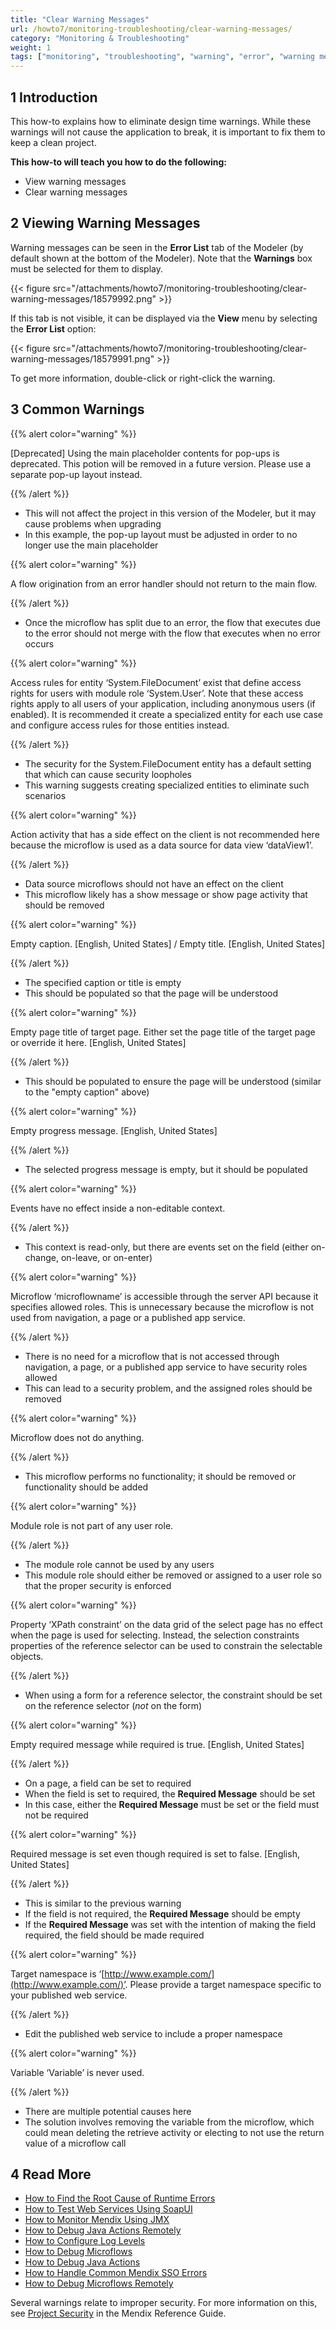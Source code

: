 ```yaml
---
title: "Clear Warning Messages"
url: /howto7/monitoring-troubleshooting/clear-warning-messages/
category: "Monitoring & Troubleshooting"
weight: 1
tags: ["monitoring", "troubleshooting", "warning", "error", "warning message"]
---
```


## 1 Introduction

This how-to explains how to eliminate design time warnings. While these warnings will not cause the application to break, it is important to fix them to keep a clean project.

**This how-to will teach you how to do the following:**

* View warning messages
* Clear warning messages

## 2 Viewing Warning Messages

Warning messages can be seen in the **Error List** tab of the Modeler (by default shown at the bottom of the Modeler). Note that the **Warnings** box must be selected for them to display.

{{< figure src="/attachments/howto7/monitoring-troubleshooting/clear-warning-messages/18579992.png" >}}

If this tab is not visible, it can be displayed via the **View** menu by selecting the **Error List** option:

{{< figure src="/attachments/howto7/monitoring-troubleshooting/clear-warning-messages/18579991.png" >}}

To get more information, double-click or right-click the warning.

## 3 Common Warnings

{{% alert color="warning" %}}

[Deprecated] Using the main placeholder contents for pop-ups is deprecated.  This potion will be removed in a future version.  Please use a separate pop-up layout instead.

{{% /alert %}}

* This will not affect the project in this version of the Modeler, but it may cause problems when upgrading
* In this example, the pop-up layout must be adjusted in order to no longer use the main placeholder

{{% alert color="warning" %}}

A flow origination from an error handler should not return to the main flow.

{{% /alert %}}

* Once the microflow has split due to an error, the flow that executes due to the error should not merge with the flow that executes when no error occurs

{{% alert color="warning" %}}

Access rules for entity ‘System.FileDocument’ exist that define access rights for users with module role ‘System.User’.  Note that these access rights apply to all users of your application, including anonymous users (if enabled).  It is recommended it create a specialized entity for each use case and configure access rules for those entities instead.

{{% /alert %}}

* The security for the System.FileDocument entity has a default setting that which can cause security loopholes
* This warning suggests creating specialized entities to eliminate such scenarios

{{% alert color="warning" %}}

Action activity that has a side effect on the client is not recommended here because the microflow is used as a data source for data view ‘dataView1’.

{{% /alert %}}

* Data source microflows should not have an effect on the client
* This microflow likely has a show message or show page activity that should be removed

{{% alert color="warning" %}}

Empty caption. [English, United States] / Empty title. [English, United States]

{{% /alert %}}

* The specified caption or title is empty
* This should be populated so that the page will be understood

{{% alert color="warning" %}}

Empty page title of target page.  Either set the page title of the target page or override it here. [English, United States]

{{% /alert %}}

* This should be populated to ensure the page will be understood (similar to the "empty caption" above)

{{% alert color="warning" %}}

Empty progress message. [English, United States]

{{% /alert %}}

* The selected progress message is empty, but it should be populated

{{% alert color="warning" %}}

Events have no effect inside a non-editable context.

{{% /alert %}}

* This context is read-only, but there are events set on the field (either on-change, on-leave, or on-enter) 

{{% alert color="warning" %}}

Microflow ‘microflowname’ is accessible through the server API because it specifies allowed roles.  This is unnecessary because the microflow is not used from navigation, a page or a published app service.

{{% /alert %}}

* There is no need for a microflow that is not accessed through navigation, a page, or a published app service to have security roles allowed
* This can lead to a security problem, and the assigned roles should be removed

{{% alert color="warning" %}}

Microflow does not do anything.

{{% /alert %}}

* This microflow performs no functionality; it should be removed or functionality should be added

{{% alert color="warning" %}}

Module role is not part of any user role.

{{% /alert %}}

* The module role cannot be used by any users
* This module role should either be removed or assigned to a user role so that the proper security is enforced

{{% alert color="warning" %}}

Property ‘XPath constraint’ on the data grid of the select page has no effect when the page is used for selecting.  Instead, the selection constraints properties of the reference selector can be used to constrain the selectable objects.

{{% /alert %}}

* When using a form for a reference selector, the constraint should be set on the reference selector (*not* on the form)

{{% alert color="warning" %}}

Empty required message while required is true. [English, United States]

{{% /alert %}}

* On a page, a field can be set to required
* When the field is set to required, the **Required Message** should be set
* In this case, either the **Required Message** must be set or the field must not be required

{{% alert color="warning" %}}

Required message is set even though required is set to false. [English, United States]

{{% /alert %}}

* This is similar to the previous warning
* If the field is not required, the **Required Message** should be empty
* If the **Required Message** was set with the intention of making the field required, the field should be made required

{{% alert color="warning" %}}

Target namespace is ‘[http://www.example.com/](http://www.example.com/)’.  Please provide a target namespace specific to your published web service.

{{% /alert %}}

* Edit the published web service to include a proper namespace

{{% alert color="warning" %}}

Variable ‘Variable’ is never used.

{{% /alert %}}

* There are multiple potential causes here
* The solution involves removing the variable from the microflow, which could mean deleting the retrieve activity or electing to not use the return value of a microflow call

## 4 Read More

* [How to Find the Root Cause of Runtime Errors](/howto7/monitoring-troubleshooting/finding-the-root-cause-of-runtime-errors/)
* [How to Test Web Services Using SoapUI](/howto7/testing/testing-web-services-using-soapui/)
* [How to Monitor Mendix Using JMX](/howto7/monitoring-troubleshooting/monitoring-mendix-using-jmx/)
* [How to Debug Java Actions Remotely](/howto7/monitoring-troubleshooting/debug-java-actions-remotely/)
* [How to Configure Log Levels](/howto7/monitoring-troubleshooting/log-levels/)
* [How to Debug Microflows](/howto7/monitoring-troubleshooting/debug-microflows/)
* [How to Debug Java Actions](/howto7/monitoring-troubleshooting/debug-java-actions/)
* [How to Handle Common Mendix SSO Errors](/howto7/monitoring-troubleshooting/handle-common-mendix-sso-errors/)
* [How to Debug Microflows Remotely](/howto7/monitoring-troubleshooting/debug-microflows-remotely/)

Several warnings relate to improper security. For more information on this, see [Project Security](/refguide7/project-security/) in the Mendix Reference Guide.
